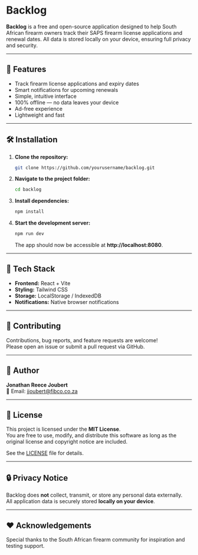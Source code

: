 # Backlog

**Backlog** is a free and open-source application designed to help South African firearm owners track their SAPS firearm license applications and renewal dates. All data is stored locally on your device, ensuring full privacy and security.

---

## 🚀 Features

- Track firearm license applications and expiry dates  
- Smart notifications for upcoming renewals  
- Simple, intuitive interface  
- 100% offline — no data leaves your device  
- Ad-free experience  
- Lightweight and fast  

---

## 🛠️ Installation

1. **Clone the repository:**  
   ```bash
   git clone https://github.com/yourusername/backlog.git
   ```

2. **Navigate to the project folder:**  
   ```bash
   cd backlog
   ```

3. **Install dependencies:**  
   ```bash
   npm install
   ```

4. **Start the development server:**  
   ```bash
   npm run dev
   ```

   The app should now be accessible at **http://localhost:8080**.

---

## 🧩 Tech Stack

- **Frontend:** React + Vite  
- **Styling:** Tailwind CSS  
- **Storage:** LocalStorage / IndexedDB  
- **Notifications:** Native browser notifications  

---

## 🤝 Contributing

Contributions, bug reports, and feature requests are welcome!  
Please open an issue or submit a pull request via GitHub.

---

## 👤 Author

**Jonathan Reece Joubert**  
📧 Email: [jjoubert@fibco.co.za](mailto:jjoubert@fibco.co.za)

---

## 📄 License

This project is licensed under the **MIT License**.  
You are free to use, modify, and distribute this software as long as the original license and copyright
notice are included.

See the [LICENSE](LICENSE) file for details.

---

## 🔒 Privacy Notice

Backlog does **not** collect, transmit, or store any personal data externally.  
All application data is securely stored **locally on your device**.  

---

## ❤️ Acknowledgements

Special thanks to the South African firearm community for inspiration and testing support.
